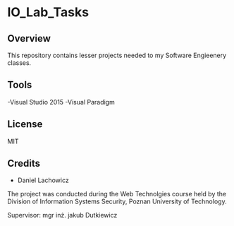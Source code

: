 # IO_Lab_Tasks

## Overview
This repository contains lesser projects needed to my Software Engieenery classes.

## Tools
-Visual Studio 2015
-Visual Paradigm

## License
MIT

## Credits
* Daniel Lachowicz

The project was conducted during the Web Technolgies course held by the Division of Information Systems Security, Poznan University of Technology.

Supervisor: mgr inż. jakub Dutkiewicz
